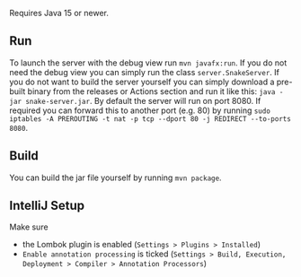 Requires Java 15 or newer.

## Run

To launch the server with the debug view run `mvn javafx:run`. If you do not need the debug view you can simply run the class `server.SnakeServer`. If you do not want to build the server yourself you can simply download a pre-built binary from the releases or Actions section and run it like this: `java -jar snake-server.jar`. By default the server will run on port 8080. If required you can forward this to another port (e.g. 80) by running `sudo iptables -A PREROUTING -t nat -p tcp --dport 80 -j REDIRECT --to-ports 8080`.

## Build

You can build the jar file yourself by running `mvn package`.

## IntelliJ Setup
Make sure
- the Lombok plugin is enabled (`Settings > Plugins > Installed`)
- `Enable annotation processing` is ticked (`Settings > Build, Execution, Deployment > Compiler > Annotation Processors`)
